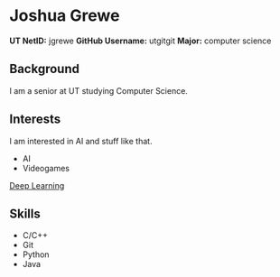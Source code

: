 # Joshua Grewe

**UT NetID:** jgrewe
**GitHub Username:** utgitgit
**Major:** computer science

## Background
I am a senior at UT studying Computer Science.

## Interests
I am interested in AI and stuff like that.
- AI
- Videogames

[Deep Learning](https://www.ibm.com/topics/deep-learning)

## Skills
- C/C++
- Git
- Python
- Java
